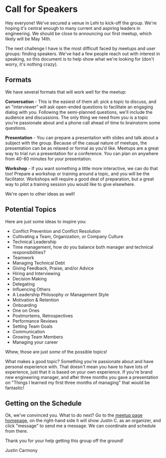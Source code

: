 # Call for Speakers

Hey everyone! We've secured a venue in Lehi to kick-off the group. We're 
hoping it's central enough to many current and aspiring leaders in 
engineering.  We should be close to announcing our first meetup, which 
likely will be May 14th.

The next challenge I have is the most difficult faced by meetups and user 
groups: finding speakers. We've had a few people reach out with interest 
in speaking, so this document is to help show what we're looking for 
(don't worry, it's nothing crazy).

## Formats

We have several formats that will work well for the meetup:

**Conversation** - This is the easiest of them all: pick a topic to discuss, 
and an "interviewer" will ask open-ended questions to facilitate an 
engaging dialog with you. Following the semi-planned questions, we'll 
include the audience and discussions. The only thing we need from you is 
a topic you're passionate about and a phone call ahead of time to 
brainstorm some questions.

**Presentation** - You can prepare a presentation with slides and talk about 
a subject with the group. Because of the casual nature of meetups, the 
presentation can be as relaxed or formal as you'd like. Meetups are a 
great way to trial run a presentation for a conference. You can plan on 
anywhere from 40-60 minutes for your presentation. 

**Workshop** - If you want something a little more interactive, we can do 
that too! Prepare a workshop or training around a topic, and you will be 
the facilitator. Workshops will require a good deal of preparation, but a 
great way to pilot a training session you would like to give elsewhere.

We're open to other ideas as well!

## Potential Topics

Here are just some ideas to inspire you:

- Conflict Prevention and Conflict Resolution
- Cultivating a Team, Organization, or Company Culture
- Technical Leadership
- Time management, how do you balance both manager and technical 
responsibilities?
- Teamwork
- Managing Technical Debt
- Giving Feedback, Praise, and/or Advice
- Hiring and Interviewing
- Decision Making
- Delegating
- Influencing Others
- A Leadership Philosophy or Management Style
- Motivation & Retention
- Onboarding
- One on Ones
- Postmortems, Retrospectives
- Performance Reviews
- Setting Team Goals
- Communication
- Growing Team Members
- Managing your career

Whew, those are just *some* of the possible topics!

What makes a good topic? Something you're passionate about and have 
personal experience with. That doesn't mean you have to have lots of 
experience, just that it is based on your own experience. If you're brand 
new engineering manager, and after three months you gave a presentation 
on "Things I learned my first three months of managing" that would be 
fantastic!

## Getting on the Schedule

Ok, we've convinced you. What to do next? Go to the 
[meetup page homepage](https://www.meetup.com/Engineering-Leadership-Utah/), 
on the right-hand side it will show Justin C. as an organizer, and click 
"message" to send me a message. We can coordinate and schedule from 
there.

Thank you for your help getting this group off the ground!

Justin Carmony





